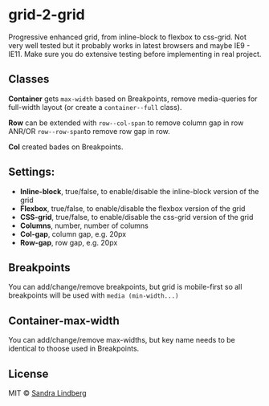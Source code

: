 # grid-2-grid
Progressive enhanced grid, from inline-block to flexbox to css-grid. Not very well tested but it probably works in latest browsers and maybe IE9 - IE11. Make sure you do extensive testing before implementing in real project. 

## Classes
__Container__ gets `max-width` based on Breakpoints, remove media-queries for full-width layout (or create a `container--full` class). 

__Row__ can be extended with `row--col-span` to remove column gap in row ANR/OR `row--row-span`to remove row gap in row.

__Col__ created bades on Breakpoints.

## Settings:
* __Inline-block__, true/false, to enable/disable the inline-block version of the grid
* __Flexbox__, true/false, to enable/disable the flexbox version of the grid
* __CSS-grid__, true/false, to enable/disable the css-grid version of the grid
* __Columns__, number, number of columns
* __Col-gap__, column gap, e.g. 20px
* __Row-gap__, row gap, e.g. 20px

## Breakpoints
You can add/change/remove breakpoints, but grid is mobile-first so all breakpoints will be used with `media (min-width...)`

## Container-max-width
You can add/change/remove max-widths, but key name needs to be identical to thoose used in Breakpoints. 

## License
MIT © [Sandra Lindberg](https://github.com/sandralindberg)
